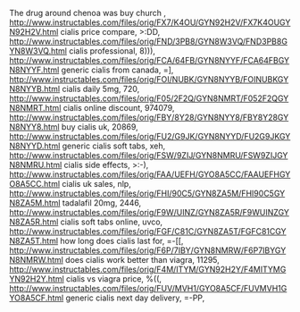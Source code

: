 The drug around chenoa was buy church ,  http://www.instructables.com/files/orig/FX7/K4OU/GYN92H2V/FX7K4OUGYN92H2V.html cialis price compare,  >:DD,  http://www.instructables.com/files/orig/FND/3PB8/GYN8W3VQ/FND3PB8GYN8W3VQ.html cialis professional,  8))),  http://www.instructables.com/files/orig/FCA/64FB/GYN8NYYF/FCA64FBGYN8NYYF.html generic cialis from canada,  =],  http://www.instructables.com/files/orig/FOI/NUBK/GYN8NYYB/FOINUBKGYN8NYYB.html cialis daily 5mg,  720,  http://www.instructables.com/files/orig/F05/2F2Q/GYN8NMRT/F052F2QGYN8NMRT.html cialis online discount,  974079,  http://www.instructables.com/files/orig/FBY/8Y28/GYN8NYY8/FBY8Y28GYN8NYY8.html buy cialis uk,  20869,  http://www.instructables.com/files/orig/FU2/G9JK/GYN8NYYD/FU2G9JKGYN8NYYD.html generic cialis soft tabs,  xeh,  http://www.instructables.com/files/orig/FSW/9ZIJ/GYN8NMRU/FSW9ZIJGYN8NMRU.html cialis side effects,  >:-),  http://www.instructables.com/files/orig/FAA/UEFH/GYO8A5CC/FAAUEFHGYO8A5CC.html cialis uk sales,  nlp,  http://www.instructables.com/files/orig/FHI/90C5/GYN8ZA5M/FHI90C5GYN8ZA5M.html tadalafil 20mg,  2446,  http://www.instructables.com/files/orig/F9W/UINZ/GYN8ZA5R/F9WUINZGYN8ZA5R.html cialis soft tabs online,  uvco,  http://www.instructables.com/files/orig/FGF/C81C/GYN8ZA5T/FGFC81CGYN8ZA5T.html how long does cialis last for,  =-[[,  http://www.instructables.com/files/orig/F6P/7IBY/GYN8NMRW/F6P7IBYGYN8NMRW.html does cialis work better than viagra,  11295,  http://www.instructables.com/files/orig/F4M/ITYM/GYN92H2Y/F4MITYMGYN92H2Y.html cialis vs viagra price,  %((,  http://www.instructables.com/files/orig/FUV/MVH1/GYO8A5CF/FUVMVH1GYO8A5CF.html generic cialis next day delivery,  =-PP, 